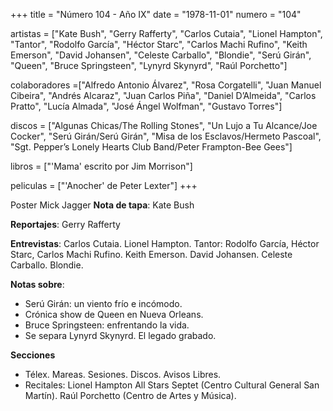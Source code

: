 +++
title = "Número 104 - Año IX"
date = "1978-11-01"
numero = "104"

artistas = ["Kate Bush", "Gerry Rafferty", "Carlos Cutaia", "Lionel Hampton", "Tantor", "Rodolfo García", "Héctor Starc", "Carlos Machi Rufino", "Keith Emerson", "David Johansen", "Celeste Carballo", "Blondie", "Serú Girán", "Queen", "Bruce Springsteen", "Lynyrd Skynyrd", "Raúl Porchetto"]

colaboradores =["Alfredo Antonio Álvarez", "Rosa Corgatelli", "Juan Manuel Cibeira", "Andrés Alcaraz", "Juan Carlos Piña", "Daniel D’Almeida", "Carlos Pratto", "Lucía Almada", "José Ángel Wolfman", "Gustavo Torres"]

discos = ["Algunas Chicas/The Rolling Stones", "Un Lujo a Tu Alcance/Joe Cocker", "Serú Girán/Serú Girán", "Misa de los Esclavos/Hermeto Pascoal", "Sgt. Pepper’s Lonely Hearts Club Band/Peter Frampton-Bee Gees"]

libros = ["'Mama' escrito por Jim Morrison"]

peliculas = ["'Anocher' de Peter Lexter"]
+++

Poster Mick Jagger
**Nota de tapa**: Kate Bush

**Reportajes**: Gerry Rafferty

**Entrevistas**: Carlos Cutaia. Lionel Hampton. Tantor: Rodolfo García, Héctor Starc, Carlos Machi Rufino. Keith Emerson. David Johansen. Celeste Carballo. Blondie.

**Notas sobre**:

- Serú Girán: un viento frío e incómodo.
- Crónica show de Queen en Nueva Orleans.
- Bruce Springsteen: enfrentando la vida.
- Se separa Lynyrd Skynyrd. El legado grabado.

**Secciones**

- Télex. Mareas. Sesiones. Discos. Avisos Libres. 
- Recitales: Lionel Hampton All Stars Septet (Centro Cultural General San Martín). Raúl Porchetto (Centro de Artes y Música). 
